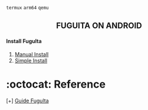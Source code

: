`termux` `arm64` `qemu`
<h2><p align="center">FUGUITA ON ANDROID</p></h2>

#### Install Fugulta
1. [Manual Install](#)
2. [Simple Install](#)



:octocat: Reference
=====================
[+] [Guide Fugulta](https://fuguita.org/?FuguIta/StartGuide)
